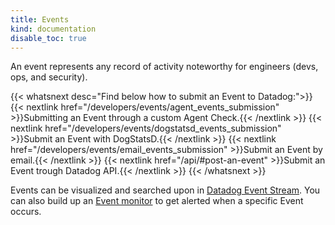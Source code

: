 ```yaml
---
title: Events
kind: documentation
disable_toc: true
---
```


An event represents any record of activity noteworthy for engineers (devs, ops, and security).

{{< whatsnext desc="Find below how to submit an Event to Datadog:">}}
    {{< nextlink href="/developers/events/agent_events_submission" >}}Submitting an Event through a custom Agent Check.{{< /nextlink >}}
    {{< nextlink href="/developers/events/dogstatsd_events_submission" >}}Submit an Event with DogStatsD.{{< /nextlink >}}
    {{< nextlink href="/developers/events/email_events_submission" >}}Submit an Event by email.{{< /nextlink >}}
    {{< nextlink href="/api/#post-an-event" >}}Submit an Event trough Datadog API.{{< /nextlink >}}
{{< /whatsnext >}}

Events can be visualized and searched upon in [Datadog Event Stream][1]. You can also build up an [Event monitor][2] to get alerted when a specific Event occurs.

[1]: /graphing/event_stream
[2]: /monitors/monitor_types/event
